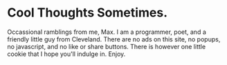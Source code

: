 


# Cool Thoughts Sometimes.

Occassional ramblings from me, Max. I am a programmer, poet, and a friendly little guy from Cleveland.  There are no ads on this site, no popups, no javascript, and no like or share buttons.  There is however one little cookie that I hope you'll indulge in. Enjoy. 
